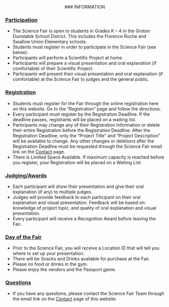 <center>
### INFORMATION
</center>

### <u>Participation</u>

* The Science Fair is open to students in Grades K – 4 in the Groton Dunstable School District.  This includes the Florence Roche and Swallow Union Elementary schools.
* Students must register in order to participate in the Science Fair (see below).
* Participants will perform a Scientific Project at home.
* Participants will prepare a visual presentation and oral explanation (if comfortable) of their Scientific Project.
* Participants will present their visual presentation and oral explanation (if comfortable) at the Science Fair to judges and the general public.

### <u>Registration</u>

* Students must register for the Fair through the online registration here on this website.  Go to the “Registration” page and follow the directions.
* Every participant must register by the Registration Deadline.  If the deadline passes, registrants will be placed on a waiting list.
* Participants may change any of their Registration Information or delete their entire Registration before the Registration Deadline.  After the Registration Deadline, only the “Project Title” and “Project Description” will be available to change.  Any other changes or deletions after the Registration Deadline must be requested through the Science Fair email link on the <a href="/contact">Contact</a> page.
* There is Limited Space Available.  If maximum capacity is reached before you register, your Registration will be placed on a Waiting List.

### <u>Judging/Awards</u>

* Each participant will show their presentation and give their oral explanation (if any) to multiple judges.
* Judges will provide feedback to each participant on their oral explanation and visual presentation. Feedback will be based on: knowledge of project topic, and quality of oral explanation and visual presentation.
* Every participant will receive a Recognition Award before leaving the Fair.

### <u>Day of the Fair</u>

* Prior to the Science Fair, you will receive a Location ID that will tell you where to set up your presentation.
* There will be Snacks and Drinks available for purchase at the Fair.
* Please no food or drinks in the gym.
* Please enjoy the vendors and the Passport game.

### <u>Questions</u>

* If you have any questions, please contact the Science Fair Team through the email link on the [Contact](/contact) page of this website.

<br>
<br>